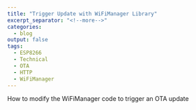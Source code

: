 ```yaml
---
title: "Trigger Update with WiFiManager Library"
excerpt_separator: "<!--more-->"
categories:
  - blog
output: false
tags:
  - ESP8266
  - Technical
  - OTA
  - HTTP
  - WiFiManager
---
```


How to modify the WiFiManager code to trigger an OTA update